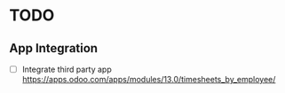 # TODO

## App Integration

- [ ] Integrate third party app https://apps.odoo.com/apps/modules/13.0/timesheets_by_employee/